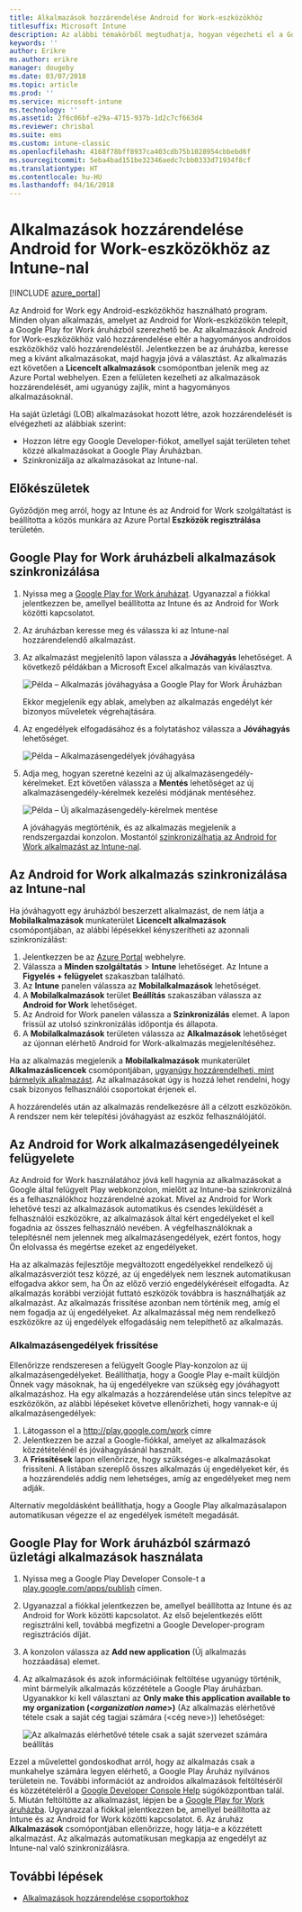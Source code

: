 ```yaml
---
title: Alkalmazások hozzárendelése Android for Work-eszközökhöz
titlesuffix: Microsoft Intune
description: Az alábbi témakörből megtudhatja, hogyan végezheti el a Google Play for Work áruházból származó alkalmazások szinkronizálását és Android for Work-eszközökhöz való hozzárendelését.
keywords: ''
author: Erikre
ms.author: erikre
manager: dougeby
ms.date: 03/07/2018
ms.topic: article
ms.prod: ''
ms.service: microsoft-intune
ms.technology: ''
ms.assetid: 2f6c06bf-e29a-4715-937b-1d2c7cf663d4
ms.reviewer: chrisbal
ms.suite: ems
ms.custom: intune-classic
ms.openlocfilehash: 4168f78bff8937ca403cdb75b1028954cbbebd6f
ms.sourcegitcommit: 5eba4bad151be32346aedc7cbb0333d71934f8cf
ms.translationtype: HT
ms.contentlocale: hu-HU
ms.lasthandoff: 04/16/2018
---
```

# <a name="how-to-assign-apps-to-android-for-work-devices-with-intune"></a>Alkalmazások hozzárendelése Android for Work-eszközökhöz az Intune-nal

[!INCLUDE [azure_portal](./includes/azure_portal.md)]

Az Android for Work egy Android-eszközökhöz használható program. Minden olyan alkalmazás, amelyet az Android for Work-eszközökön telepít, a Google Play for Work áruházból szerezhető be. Az alkalmazások Android for Work-eszközökhöz való hozzárendelése eltér a hagyományos androidos eszközökhöz való hozzárendeléstől. Jelentkezzen be az áruházba, keresse meg a kívánt alkalmazásokat, majd hagyja jóvá a választást. Az alkalmazás ezt követően a **Licencelt alkalmazások** csomópontban jelenik meg az Azure Portal webhelyen. Ezen a felületen kezelheti az alkalmazások hozzárendelését, ami ugyanúgy zajlik, mint a hagyományos alkalmazásoknál.

Ha saját üzletági (LOB) alkalmazásokat hozott létre, azok hozzárendelését is elvégezheti az alábbiak szerint:
- Hozzon létre egy Google Developer-fiókot, amellyel saját területen tehet közzé alkalmazásokat a Google Play Áruházban.
- Szinkronizálja az alkalmazásokat az Intune-nal.

## <a name="before-you-start"></a>Előkészületek

Győződjön meg arról, hogy az Intune és az Android for Work szolgáltatást is beállította a közös munkára az Azure Portal **Eszközök regisztrálása** területén.

## <a name="synchronize-an-app-from-the-google-play-for-work-store"></a>Google Play for Work áruházbeli alkalmazások szinkronizálása

1. Nyissa meg a [Google Play for Work áruházat](https://play.google.com/work). Ugyanazzal a fiókkal jelentkezzen be, amellyel beállította az Intune és az Android for Work közötti kapcsolatot.
2. Az áruházban keresse meg és válassza ki az Intune-nal hozzárendelendő alkalmazást.
3. Az alkalmazást megjelenítő lapon válassza a **Jóváhagyás** lehetőséget. A következő példákban a Microsoft Excel alkalmazás van kiválasztva.</br>

    ![Példa – Alkalmazás jóváhagyása a Google Play for Work Áruházban](media/approve.png)</br>
    
   Ekkor megjelenik egy ablak, amelyben az alkalmazás engedélyt kér bizonyos műveletek végrehajtására. 

4. Az engedélyek elfogadásához és a folytatáshoz válassza a **Jóváhagyás** lehetőséget.</br>

    ![Példa – Alkalmazásengedélyek jóváhagyása](media/approve-app-permissions.png)

5. Adja meg, hogyan szeretné kezelni az új alkalmazásengedély-kérelmeket. Ezt követően válassza a **Mentés** lehetőséget az új alkalmazásengedély-kérelmek kezelési módjának mentéséhez.</br>

    ![Példa – Új alkalmazásengedély-kérelmek mentése](media/approve-app-settings.png)</br>

    A jóváhagyás megtörténik, és az alkalmazás megjelenik a rendszergazdai konzolon. Mostantól [szinkronizálhatja az Android for Work alkalmazást az Intune-nal](apps-add-android-for-work.md#sync-an-android-for-work-app-with-intune). 

## <a name="sync-an-android-for-work-app-with-intune"></a>Az Android for Work alkalmazás szinkronizálása az Intune-nal

Ha jóváhagyott egy áruházból beszerzett alkalmazást, de nem látja a **Mobilalkalmazások** munkaterület **Licencelt alkalmazások** csomópontjában, az alábbi lépésekkel kényszerítheti az azonnali szinkronizálást:

1. Jelentkezzen be az [Azure Portal](https://portal.azure.com) webhelyre.
2. Válassza a **Minden szolgáltatás** > **Intune** lehetőséget. Az Intune a **Figyelés + felügyelet** szakaszban található.
3. Az **Intune** panelen válassza az **Mobilalkalmazások** lehetőséget.
4. A **Mobilalkalmazások** terület **Beállítás** szakaszában válassza az **Android for Work** lehetőséget.
5. Az Android for Work panelen válassza a **Szinkronizálás** elemet. A lapon frissül az utolsó szinkronizálás időpontja és állapota.
6. A **Mobilalkalmazások** területen válassza az **Alkalmazások** lehetőséget az újonnan elérhető Android for Work-alkalmazás megjelenítéséhez.

Ha az alkalmazás megjelenik a **Mobilalkalmazások** munkaterület **Alkalmazáslicencek** csomópontjában, [ugyanúgy hozzárendelheti, mint bármelyik alkalmazást](/intune-azure/manage-apps/deploy-apps). Az alkalmazásokat úgy is hozzá lehet rendelni, hogy csak bizonyos felhasználói csoportokat érjenek el.

A hozzárendelés után az alkalmazás rendelkezésre áll a célzott eszközökön. A rendszer nem kér telepítési jóváhagyást az eszköz felhasználójától.

## <a name="manage-android-for-work-app-permissions"></a>Az Android for Work alkalmazásengedélyeinek felügyelete
Az Android for Work használatához jóvá kell hagynia az alkalmazásokat a Google által felügyelt Play webkonzolon, mielőtt az Intune-ba szinkronizálná és a felhasználókhoz hozzárendelné azokat.  Mivel az Android for Work lehetővé teszi az alkalmazások automatikus és csendes leküldését a felhasználói eszközökre, az alkalmazások által kért engedélyeket el kell fogadnia az összes felhasználó nevében.  A végfelhasználóknak a telepítésnél nem jelennek meg alkalmazásengedélyek, ezért fontos, hogy Ön elolvassa és megértse ezeket az engedélyeket.

Ha az alkalmazás fejlesztője megváltozott engedélyekkel rendelkező új alkalmazásverziót tesz közzé, az új engedélyek nem lesznek automatikusan elfogadva akkor sem, ha Ön az előző verzió engedélykéréseit elfogadta. Az alkalmazás korábbi verzióját futtató eszközök továbbra is használhatják az alkalmazást. Az alkalmazás frissítése azonban nem történik meg, amíg el nem fogadja az új engedélyeket. Az alkalmazással még nem rendelkező eszközökre az új engedélyek elfogadásáig nem telepíthető az alkalmazás.

### <a name="how-to-update-app-permissions"></a>Alkalmazásengedélyek frissítése

Ellenőrizze rendszeresen a felügyelt Google Play-konzolon az új alkalmazásengedélyeket. Beállíthatja, hogy a Google Play e-mailt küldjön Önnek vagy másoknak, ha új engedélyekre van szükség egy jóváhagyott alkalmazáshoz. Ha egy alkalmazás a hozzárendelése után sincs telepítve az eszközökön, az alábbi lépéseket követve ellenőrizheti, hogy vannak-e új alkalmazásengedélyek:

1. Látogasson el a http://play.google.com/work címre
2. Jelentkezzen be azzal a Google-fiókkal, amelyet az alkalmazások közzétételénél és jóváhagyásánál használt.
3. A **Frissítések** lapon ellenőrizze, hogy szükséges-e alkalmazásokat frissíteni.  A listában szereplő összes alkalmazás új engedélyeket kér, és a hozzárendelés addig nem lehetséges, amíg az engedélyeket meg nem adják.  

Alternatív megoldásként beállíthatja, hogy a Google Play alkalmazásalapon automatikusan végezze el az engedélyek ismételt megadását. 

## <a name="working-with-a-line-of-business-app-from-the-google-play-for-work-store"></a>Google Play for Work áruházból származó üzletági alkalmazások használata

1. Nyissa meg a Google Play Developer Console-t a [play.google.com/apps/publish](https://play.google.com/apps/publish) címen.
2. Ugyanazzal a fiókkal jelentkezzen be, amellyel beállította az Intune és az Android for Work közötti kapcsolatot. Az első bejelentkezés előtt regisztrálni kell, továbbá megfizetni a Google Developer-program regisztrációs díját.
3. A konzolon válassza az **Add new application** (Új alkalmazás hozzáadása) elemet.
4. Az alkalmazások és azok információinak feltöltése ugyanúgy történik, mint bármelyik alkalmazás közzététele a Google Play áruházban. Ugyanakkor ki kell választani az **Only make this application available to my organization (<*organization name*>)** (Az alkalmazás elérhetővé tétele csak a saját cég tagjai számára (<cég neve>)) lehetőséget:</br>

    ![Az alkalmazás elérhetővé tétele csak a saját szervezet számára beállítás](media/restrict.png)</br>

Ezzel a művelettel gondoskodhat arról, hogy az alkalmazás csak a munkahelye számára legyen elérhető, a Google Play Áruház nyilvános területein ne.
További információt az androidos alkalmazások feltöltéséről és közzétételéről a [Google Developer Console Help](https://support.google.com/googleplay/android-developer/answer/113469) súgóközpontban talál.
5. Miután feltöltötte az alkalmazást, lépjen be a [Google Play for Work áruházba](https://play.google.com/work). Ugyanazzal a fiókkal jelentkezzen be, amellyel beállította az Intune és az Android for Work közötti kapcsolatot.
6. Az áruház **Alkalmazások** csomópontjában ellenőrizze, hogy látja-e a közzétett alkalmazást. Az alkalmazás automatikusan megkapja az engedélyt az Intune-nal való szinkronizálásra.

## <a name="next-steps"></a>További lépések

- [Alkalmazások hozzárendelése csoportokhoz](apps-deploy.md)

